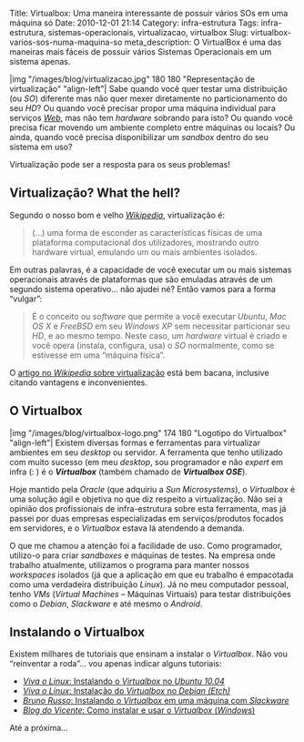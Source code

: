Title: Virtualbox: Uma maneira interessante de possuir vários SOs em uma máquina só
Date: 2010-12-01 21:14
Category: infra-estrutura
Tags: infra-estrutura, sistemas-operacionais, virtualizacao, virtualbox
Slug: virtualbox-varios-sos-numa-maquina-so
meta_description: O VirtualBox é uma das maneiras mais fáceis de possuir vários Sistemas Operacionais em um sistema apenas.


|img "/images/blog/virtualizacao.jpg" 180 180 "Representação de virtualização" "align-left"|
Sabe quando você quer testar uma distribuição (ou *SO*) diferente mas não quer mexer diretamente no
particionamento do seu *HD*? Ou quando você precisar propor uma máquina
individual para serviços [*Web*][web], mas não tem *hardware* sobrando para
isto? Ou quando você precisa ficar movendo um ambiente completo entre
máquinas ou locais? Ou ainda, quando você precisa disponibilizar um
*sandbox* dentro do seu sistema em uso?

Virtualização pode ser a resposta para os seus problemas!

<!-- PELICAN_END_SUMMARY -->


Virtualização? What the hell?
-----------------------------

Segundo o nosso bom e velho [*Wikipedia*][wikipedia], virtualização é:

> (…) uma forma de esconder as características físicas de uma plataforma
> computacional dos utilizadores, mostrando outro hardware virtual,
> emulando um ou mais ambientes isolados.

Em outras palavras, é a capacidade de você executar um ou mais sistemas
operacionais através de plataformas que são emuladas através de um
segundo sistema operativo… não ajudei né? Então vamos para a forma
“vulgar”:

> É o conceito ou *software* que permite a você executar *Ubuntu*, *Mac OS
> X* e *FreeBSD* em seu *Windows XP* sem necessitar particionar seu *HD*,
> e ao mesmo tempo. Neste caso, um *hardware* virtual é criado e você
> opera (instala, configura, usa) o *SO* normalmente, como se estivesse em
> uma “máquina física”.

O [artigo no *Wikipedia* sobre virtualização][wikipedia] está bem
bacana, inclusive citando vantagens e inconvenientes.


O Virtualbox
------------

|img "/images/blog/virtualbox-logo.png" 174 180 "Logotipo do Virtualbox" "align-left"|
Existem diversas formas e ferramentas para virtualizar ambientes em seu *desktop*
ou servidor. A ferramenta que tenho utilizado com muito sucesso
(em meu *desktop*, sou programador e não *expert* em infra (: ) é o
***Virtualbox*** (também chamado de ***Virtualbox OSE***).

Hoje mantido pela *Oracle* (que adquiriu a *Sun Microsystems*), o
*Virtualbox* é uma solução ágil e objetiva no que diz respeito a
virtualização. Não sei a opinião dos profissionais de infra-estrutura
sobre esta ferramenta, mas já passei por duas empresas especializadas em
serviços/produtos focados em servidores, e o *Virtualbox* estava lá
atendendo a demanda.

O que me chamou a atenção foi a facilidade de uso. Como programador,
utilizo-o para criar *sandboxes* e máquinas de testes. Na empresa onde
trabalho atualmente, utilizamos o programa para manter nossos
*workspaces* isolados (já que a aplicação em que eu trabalho é
empacotada como uma verdadeira distribuição *Linux*). Já no meu
computador pessoal, tenho *VMs* (*Virtual Machines* – Máquinas Virtuais)
para testar distribuições como o *Debian*, *Slackware* e até mesmo o
*Android*.


Instalando o Virtualbox
-----------------------

Existem milhares de tutoriais que ensinam a instalar o *Virtualbox*. Não
vou “reinventar a roda”… vou apenas indicar alguns tutoriais:

-   [*Viva o Linux*: Instalando o *Virtualbox* no *Ubuntu 10.04*][virtualbox_ubuntu]
-   [*Viva o Linux*: Instalação do *Virtualbox* no *Debian (Etch)*][virtualbox_debian]
-   [*Bruno Russo*: Instalando o *Virtualbox* em uma máquina com
    *Slackware*][virtualbox_slackware]
-   [*Blog do Vicente*: Como instalar e usar o *Virtualbox*
    (*Windows*)][virtualbox_windows]

Até a próxima…

  [web]: {tag}web "Leia mais sobre Web"
  [wikipedia]: http://pt.wikipedia.org/wiki/Virtualiza%C3%A7%C3%A3o
    "Leia mais sobre Virtualização na Wikipedia"
  [virtualbox_ubuntu]: http://www.vivaolinux.com.br/artigo/Instalando-o-VirtualBox-no-Ubuntu-10.04/
    "Artigo de Leandro Bruno para o Viva o Linux sobre Virtualbox no Ubuntu-10.04"
  [virtualbox_debian]: http://www.vivaolinux.com.br/dica/Instalacao-do-Virtualbox-no-Debian-Etch-4-Linux
    "Artigo de Ronnie Robson Campos para o Viva o Linux sobre o Virtualbox no Debian Etch"
  [virtualbox_slackware]: http://www.brunorusso.eti.br/virtualizacao/instalando-o-virtualbox-em-uma-maquina-com-slackware/
    "Um excelente post de Bruno Russo sobre Virtualbox em Slackware"
  [virtualbox_windows]: http://blogdovicente.com/2009/03/04/como-instalar-e-usar-o-virtualbox/
    "Post feito pelo Vicente sobre o Virtualbox no Windows"
